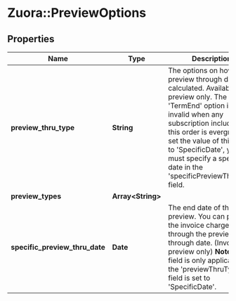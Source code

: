# Zuora::PreviewOptions

## Properties
Name | Type | Description | Notes
------------ | ------------- | ------------- | -------------
**preview_thru_type** | **String** | The options on how the preview through date is calculated. Available for preview only. The &#39;TermEnd&#39; option is invalid when any subscription included in this order is evergreen.    If set the value of this field to &#39;SpecificDate&#39;, you must specify a specific date in the &#39;specificPreviewThruDate&#39; field.  | [optional] 
**preview_types** | **Array&lt;String&gt;** |  | [optional] 
**specific_preview_thru_date** | **Date** | The end date of the order preview. You can preview the invoice charges through the preview through date. (Invoice preview only)   **Note:** This field is only applicable if the &#39;previewThruType&#39; field is set to &#39;SpecificDate&#39;.   | [optional] 


